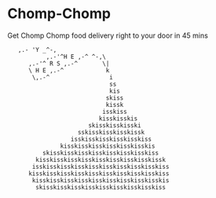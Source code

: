 Chomp-Chomp
===========

Get Chomp Chomp food delivery right to your door in 45 mins


       ,.- 'Y _^-,
               ,.-'^H E ,-^ ^-,\
          ,.-'^ R S ,.-^       \|
          \ H E ,.-^            k
           \,.-^                 i
                                 ss
                                 kis
                                skiss
                                kissk
                               isskiss
                              kisskisskis
                           skisskisskisski
                        sskisskisskisskissk
                      isskisskisskisskisskiss
                   kisskisskisskisskisskisskis
              skisskisskisskisskisskisskisskiss
            kisskisskisskisskisskisskisskisskissk
           isskisskisskisskisskisskisskisskisskiss
          kisskisskisskisskisskisskisskisskisskiss
           kisskisskisskisskisskisskisskisskisskis
            skisskisskisskisskisskisskisskisskiss